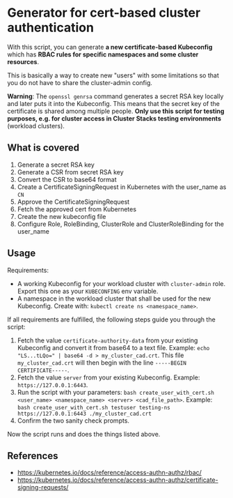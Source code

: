 # Generator for cert-based cluster authentication

With this script, you can generate **a new certificate-based Kubeconfig** which has **RBAC rules for specific namespaces and some cluster resources**.

This is basically a way to create new "users" with some limitations so that you do not have to share the cluster-admin config.

**Warning**: The `openssl genrsa` command generates a secret RSA key locally and later puts it into the Kubeconfig. This means that the secret key of the certificate is shared among multiple people. **Only use this script for testing purposes, e.g. for cluster access in Cluster Stacks testing environments** (workload clusters).

## What is covered

1. Generate a secret RSA key
1. Generate a CSR from secret RSA key
1. Convert the CSR to base64 format
1. Create a CertificateSigningRequest in Kubernetes with the user_name as `CN`
1. Approve the CertificateSigningRequest
1. Fetch the approved cert from Kubernetes
1. Create the new kubeconfig file
1. Configure Role, RoleBinding, ClusterRole and ClusterRoleBinding for the user_name


## Usage

Requirements:

* A working Kubeconfig for your workload cluster with `cluster-admin` role. Export this one as your `KUBECONFING` env variable.
* A namespace in the workload cluster that shall be used for the new Kubeconfig. Create with: `kubectl create ns <namespace_name>`.

If all requirements are fulfilled, the following steps guide you through the script:

1. Fetch the value `certificate-authority-data` from your existing Kubeconfig and convert it from base64 to a text file. Example: `echo "LS...tLQo=" | base64 -d > my_cluster_cad.crt`. This file `my_cluster_cad.crt` will then begin with the line `-----BEGIN CERTIFICATE-----`.
1. Fetch the value `server` from your existing Kubeconfig. Example: `https://127.0.0.1:6443`.
1. Run the script with your parameters: `bash create_user_with_cert.sh <user_name> <namespace_name> <server> <cad_file_path>`. Example: `bash create_user_with_cert.sh testuser testing-ns https://127.0.0.1:6443 ./my_cluster_cad.crt`
1. Confirm the two sanity check prompts.

Now the script runs and does the things listed above.



## References

* <https://kubernetes.io/docs/reference/access-authn-authz/rbac/>
* <https://kubernetes.io/docs/reference/access-authn-authz/certificate-signing-requests/>
